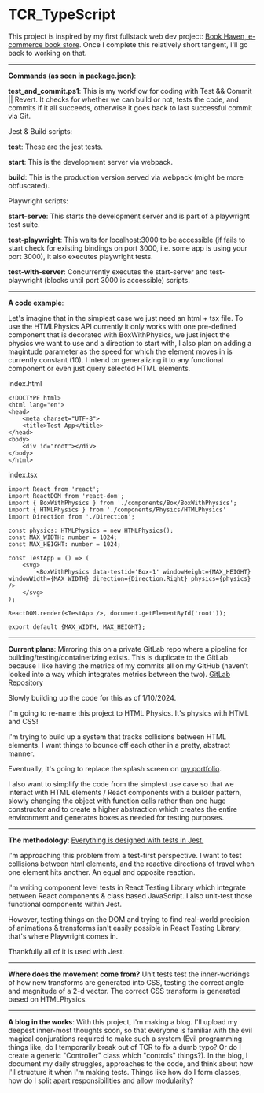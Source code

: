 # TCR_TypeScript
This project is inspired by my first fullstack web dev project: [Book Haven, e-commerce book store](https://github.com/juandeaglio/BookStore/). Once I complete this relatively short tangent, I'll go back to working on that.
***
**Commands (as seen in package.json)**:

**test_and_commit.ps1**: This is my workflow for coding with Test && Commit || Revert. It checks for whether we can build or not, tests the code, and commits if it all succeeds, otherwise it goes back to last successful commit via Git.

Jest & Build scripts:

**test**: These are the jest tests.

**start**: This is the development server via webpack.

**build**: This is the production version served via webpack (might be more obfuscated).

Playwright scripts:

**start-serve**: This starts the development server and is part of a playwright test suite.

**test-playwright**: This waits for localhost:3000 to be accessible (if fails to start check for existing bindings on port 3000, i.e. some app is using your port 3000), it also executes playwright tests.

**test-with-server**: Concurrently executes the start-server and test-playwright (blocks until port 3000 is accessible) scripts.
***
**A code example**:

Let's imagine that in the simplest case we just need an html + tsx file. To use the HTMLPhysics API currently it only works with one pre-defined component that is decorated with BoxWithPhysics, we just inject the physics we want to use and a direction to start with, I also plan on adding a magintude parameter as the speed for which the element moves in is currently constant (10). I intend on generalizing it to any functional component or even just query selected HTML elements.

index.html
```
<!DOCTYPE html>
<html lang="en">
<head>
    <meta charset="UTF-8">
    <title>Test App</title>
</head>
<body>
    <div id="root"></div>
</body>
</html>
```

index.tsx
```
import React from 'react';
import ReactDOM from 'react-dom';
import { BoxWithPhysics } from './components/Box/BoxWithPhysics';
import { HTMLPhysics } from './components/Physics/HTMLPhysics'
import Direction from './Direction';

const physics: HTMLPhysics = new HTMLPhysics();
const MAX_WIDTH: number = 1024;
const MAX_HEIGHT: number = 1024;

const TestApp = () => (
    <svg>
        <BoxWithPhysics data-testid='Box-1' windowHeight={MAX_HEIGHT} windowWidth={MAX_WIDTH} direction={Direction.Right} physics={physics} />
    </svg>
);

ReactDOM.render(<TestApp />, document.getElementById('root'));

export default {MAX_WIDTH, MAX_HEIGHT};
```

***
**Current plans**:
Mirroring this on a private GitLab repo where a pipeline for building/testing/containerizing exists. This is duplicate to the GitLab because I like having the metrics of my commits all on my GitHub (haven't looked into a way which integrates metrics between the two).
[GitLab Repository](https://gitlab.com/learningtcr/TCR_TypeScript/-/pipelines)

Slowly building up the code for this as of 1/10/2024.

I'm going to re-name this project to HTML Physics. It's physics with HTML and CSS!

I'm trying to build up a system that tracks collisions between HTML elements. I want things to bounce off each other in a pretty, abstract manner.

Eventually, it's going to replace the splash screen on [my portfolio](https://juandeaglio.github.io).

I also want to simplify the code from the simplest use case so that we interact with HTML elements / React components with a builder pattern, slowly changing the object with function calls rather than one huge constructor and to create a higher abstraction which creates the entire environment and generates boxes as needed for testing purposes.
***
**The methodology**:
<ins>Everything is designed with tests in Jest.</ins>

I'm approaching this problem from a test-first perspective. I want to test collisions between html elements, and the reactive directions of travel when one element hits another. An equal and opposite reaction.

I'm writing component level tests in React Testing Library which integrate between React components & class based JavaScript. I also unit-test those functional components within Jest.

However, testing things on the DOM and trying to find real-world precision of animations & transforms isn't easily possible in React Testing Library, that's where Playwright comes in.

Thankfully all of it is used with Jest.
***
**Where does the movement come from?**
Unit tests test the inner-workings of how new transforms are generated into CSS, testing the correct angle and magnitude of a 2-d vector.
The correct CSS transform is generated based on HTMLPhysics.
***
**A blog in the works**:
With this project, I'm making a blog. I'll upload my deepest inner-most thoughts soon, so that everyone is familiar with the evil magical conjurations required to make such a system (Evil programming things like, do I temporarily break out of TCR to fix a dumb typo? Or do I create a generic "Controller" class which "controls" things?).
In the blog, I document my daily struggles, approaches to the code, and think about how I'll structure it when I'm making tests. Things like how do I form classes, how do I split apart responsibilities and allow modularity?
